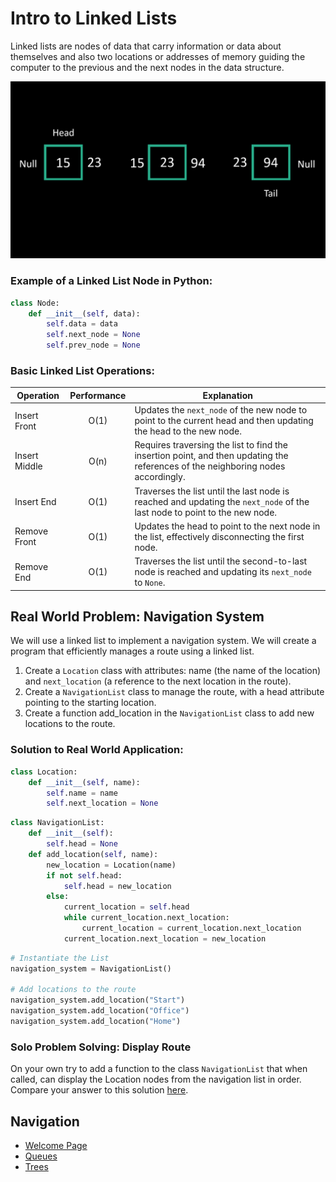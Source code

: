 # Intro to Linked Lists
Linked lists are nodes of data that carry information or data about themselves and also two locations or addresses of memory guiding the computer to the previous and the next nodes in the data structure.

![linked_list_img](images\linked_lists.png)


### Example of a Linked List Node in Python:
```python
class Node:
    def __init__(self, data):
        self.data = data
        self.next_node = None
        self.prev_node = None
```
### Basic Linked List Operations:

| Operation       | Performance | Explanation |
| --------------- |:-----------:| ----------- | 
| Insert Front    | O(1)        | Updates the `next_node` of the new node to point to the current head and then updating the head to the new node.
| Insert Middle   | O(n)        | Requires traversing the list to find the insertion point, and then updating the references of the neighboring nodes accordingly.
| Insert End      | O(1)        | Traverses the list until the last node is reached and updating the `next_node` of the last node to point to the new node.
| Remove Front    | O(1)        | Updates the head to point to the next node in the list, effectively disconnecting the first node.
| Remove End      | O(1)        | Traverses the list until the second-to-last node is reached and updating its `next_node` to `None`.


## Real World Problem: **Navigation System**
We will use a linked list to implement a navigation system. We will create a program that efficiently manages a route using a linked list.

1. Create a `Location` class with attributes: name (the name of the location) and `next_location` (a reference to the next location in the route).
1. Create a `NavigationList` class to manage the route, with a head attribute pointing to the starting location.
1. Create a function add_location in the `NavigationList` class to add new locations to the route.

### Solution to Real World Application:

```py
class Location:
    def __init__(self, name):
        self.name = name
        self.next_location = None
```

```py
class NavigationList:
    def __init__(self):
        self.head = None
    def add_location(self, name):
        new_location = Location(name)
        if not self.head:
            self.head = new_location
        else:
            current_location = self.head
            while current_location.next_location:
                current_location = current_location.next_location
            current_location.next_location = new_location
```

```py
# Instantiate the List
navigation_system = NavigationList()

# Add locations to the route
navigation_system.add_location("Start")
navigation_system.add_location("Office")
navigation_system.add_location("Home")
```



### Solo Problem Solving: Display Route

On your own try to add a function to the class `NavigationList` that when called, can display the Location nodes from the navigation list in order. Compare your answer to this solution [here](linked_lists_solution.md).


## Navigation
- [Welcome Page](welcome.md)
- [Queues](queues.md)
- [Trees](trees.md)